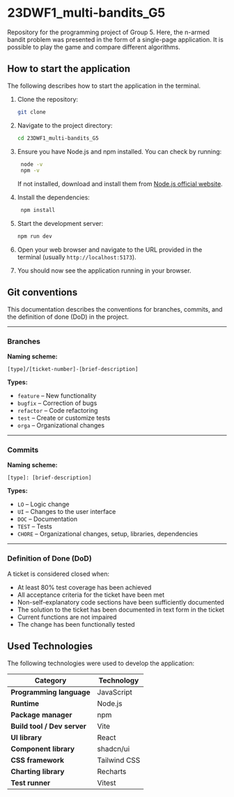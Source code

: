 # 23DWF1_multi-bandits_G5
Repository for the programming project of Group 5. Here, the n-armed bandit problem was presented in the form of a 
single-page application. It is possible to play the game and compare different algorithms.

## How to start the application
The following describes how to start the application in the terminal.

1. Clone the repository:
   ```bash
   git clone
    ```
   

2. Navigate to the project directory:
   ```bash
   cd 23DWF1_multi-bandits_G5
   ```
   

3. Ensure you have Node.js and npm installed. You can check by running:
   ```bash
    node -v
    npm -v
    ```
    If not installed, download and install them from [Node.js official website](https://nodejs.org/).


4. Install the dependencies:
   ```bash
    npm install
    ```
   

5. Start the development server:
    ```bash
    npm run dev
    ```
   

6. Open your web browser and navigate to the URL provided in the terminal (usually `http://localhost:5173`).


7. You should now see the application running in your browser.


## Git conventions

This documentation describes the conventions for branches, commits, and the definition of done (DoD) in the project.

---

### Branches

**Naming scheme:**

`[type]/[ticket-number]-[brief-description]`


**Types:**
- `feature` – New functionality
- `bugfix` – Correction of bugs
- `refactor` – Code refactoring
- `test` – Create or customize tests
- `orga` – Organizational changes


---

### Commits

**Naming scheme:**

`[type]: [brief-description]`

**Types:**
- `LO` – Logic change
- `UI` – Changes to the user interface
- `DOC` – Documentation
- `TEST` – Tests
- `CHORE` – Organizational changes, setup, libraries, dependencies

---

### Definition of Done (DoD)

A ticket is considered closed when:
- At least 80% test coverage has been achieved
- All acceptance criteria for the ticket have been met
- Non-self-explanatory code sections have been sufficiently documented
- The solution to the ticket has been documented in text form in the ticket
- Current functions are not impaired
- The change has been functionally tested

## Used Technologies
The following technologies were used to develop the application:

| Category                    | Technology   |
|-----------------------------|--------------|
| **Programming language**    | JavaScript   |
| **Runtime**                 | Node.js      |
| **Package manager**         | npm          |
| **Build tool / Dev server** | Vite         |
| **UI library**              | React        |
| **Component library**       | shadcn/ui    |
| **CSS framework**           | Tailwind CSS |
| **Charting library**        | Recharts     |
| **Test runner**             | Vitest       |
